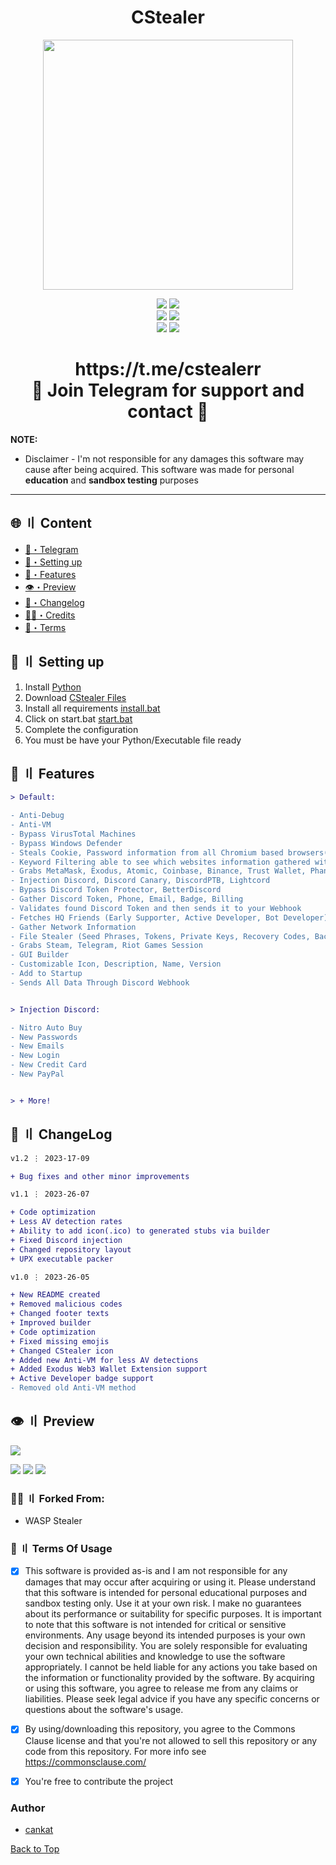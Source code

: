 <h1 align="center">
CStealer 
</h1>
<p align="center"> 
  <kbd>
<img src="https://media.discordapp.net/attachments/1111364024408494140/1111364181032177766/cs.png" width="400"></img>
  </kbd>
</p>
<p align="center">
    <img src="https://img.shields.io/github/stars/cankatx/stealer?color=%23000000&logoColor=%23000000">
    <img src="https://img.shields.io/github/forks/cankatx/stealer?color=%23000000"> 
    <br>
    <img src="https://img.shields.io/github/languages/top/cankatx/stealer?color=%23000000">
    <img src="https://img.shields.io/github/last-commit/cankatx/stealer?color=%23000000&logoColor=%23000000">
    <br>
    <img src="https://img.shields.io/github/issues/cankatx/stealer?color=%23000000&logoColor=%23000000">
    <img src="https://img.shields.io/github/issues-closed/cankatx/stealer?color=%23000000&logoColor=%23000000">
    <br>
</p>


<h1 align="center">
 https://t.me/cstealerr<br>
🔱 Join Telegram for support and contact 🔱
</h1>


**NOTE:** 
- Disclaimer -
I'm not responsible for any damages this software may cause after being acquired. 
This software was made for personal **education** and **sandbox testing** purposes
---


## <a id="content"></a>🌐 〢 Content
- [🌌・Telegram](https://t.me/cstealerr)
- [🎉・Setting up](#setup)
- [🔰・Features](#features)
- [👁️・Preview](#preview)
- [📝・Changelog](#changelog)
- [🕵️‍♂️・Credits](#forkedfrom)
- [💼・Terms](#terms)



## <a id="setup"></a> 📁 〢 Setting up
1. Install [Python](https://www.python.org/ftp/python/3.11.3/python-3.11.3-amd64.exe)
2. Download [CStealer Files](https://github.com/can-kat/cstealer/archive/refs/heads/main.zip)
3. Install all requirements [install.bat](https://github.com/can-kat/cstealer/blob/main/install.bat)
4. Click on start.bat [start.bat](https://github.com/can-kat/cstealer/blob/main/start.bat)
5. Complete the configuration
6. You must be have your Python/Executable file ready




## <a id="features"></a>💎 〢 Features
```diff
> Default:

- Anti-Debug
- Anti-VM
- Bypass VirusTotal Machines
- Bypass Windows Defender
- Steals Cookie, Password information from all Chromium based browsers(Chrome, Edge, OperaGX, Opera, Brave, Yandex and more)
- Keyword Filtering able to see which websites information gathered without download
- Grabs MetaMask, Exodus, Atomic, Coinbase, Binance, Trust Wallet, Phantom Wallet
- Injection Discord, Discord Canary, DiscordPTB, Lightcord
- Bypass Discord Token Protector, BetterDiscord
- Gather Discord Token, Phone, Email, Badge, Billing
- Validates found Discord Token and then sends it to your Webhook
- Fetches HQ Friends (Early Supporter, Active Developer, Bot Developer)
- Gather Network Information
- File Stealer (Seed Phrases, Tokens, Private Keys, Recovery Codes, Backup Codes, 2FA)
- Grabs Steam, Telegram, Riot Games Session
- GUI Builder
- Customizable Icon, Description, Name, Version
- Add to Startup
- Sends All Data Through Discord Webhook


> Injection Discord:

- Nitro Auto Buy
- New Passwords
- New Emails
- New Login
- New Credit Card
- New PayPal


> + More!
```




## <a id="changelog"></a>💭 〢 ChangeLog

```diff
v1.2 ⋮ 2023-17-09

+ Bug fixes and other minor improvements

v1.1 ⋮ 2023-26-07

+ Code optimization
+ Less AV detection rates
+ Ability to add icon(.ico) to generated stubs via builder
+ Fixed Discord injection
+ Changed repository layout
+ UPX executable packer

v1.0 ⋮ 2023-26-05

+ New README created
+ Removed malicious codes
+ Changed footer texts
+ Improved builder
+ Code optimization
+ Fixed missing emojis
+ Changed CStealer icon
+ Added new Anti-VM for less AV detections
+ Added Exodus Web3 Wallet Extension support
+ Active Developer badge support
- Removed old Anti-VM method
```

## <a id="preview"></a>👁️ 〢 Preview
![](https://raw.githubusercontent.com/can-kat/cstealer/main/CStealer_assets/img/ss4.png)

![](https://raw.githubusercontent.com/can-kat/cstealer/main/CStealer_assets/img/ss1.png)
![](https://raw.githubusercontent.com/can-kat/cstealer/main/CStealer_assets/img/ss2.png)
![](https://raw.githubusercontent.com/can-kat/cstealer/main/CStealer_assets/img/ss3.png)



### <a id="forkedfrom"></a>🕵️‍♂️ 〢 Forked From:
- WASP Stealer


### <a id="terms"></a>💼 〢 Terms Of Usage
- [x] This software is provided as-is and I am not responsible for any damages that may occur after acquiring or using it. Please understand that this software is intended for personal educational purposes and sandbox testing only. Use it at your own risk. I make no guarantees about its performance or suitability for specific purposes. It is important to note that this software is not intended for critical or sensitive environments. Any usage beyond its intended purposes is your own decision and responsibility. You are solely responsible for evaluating your own technical abilities and knowledge to use the software appropriately. I cannot be held liable for any actions you take based on the information or functionality provided by the software. By acquiring or using this software, you agree to release me from any claims or liabilities. Please seek legal advice if you have any specific concerns or questions about the software's usage.

- [x] By using/downloading this repository, you agree to the Commons Clause license and that you're not allowed to sell this repository or any code from this repository. For more info see https://commonsclause.com/

- [x] You're free to contribute the project


### Author
- [cankat](https://github.com/can-kat)



<a href=#top>Back to Top</a></p>
